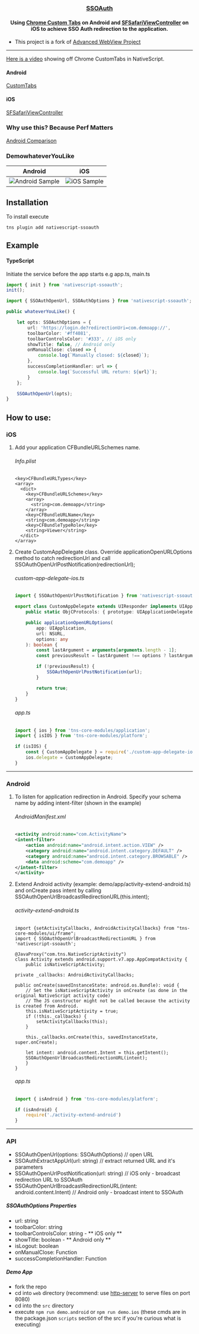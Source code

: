 <a align="center" href="https://www.npmjs.com/package/nativescript-ssoauth">
    <h3 align="center">SSOAuth</h3>
</a>
<h4 align="center">
Using <a href="https://developer.chrome.com/multidevice/android/customtabs#whatarethey">Chrome Custom Tabs</a> on Android and <a href="https://developer.apple.com/reference/safariservices/sfsafariviewcontroller?language=objc">SFSafariViewController</a> on iOS to achieve SSO Auth redirection to the application.
</h4>

* This project is a fork of [Advanced WebView Project](https://www.npmjs.com/package/nativescript-advanced-webview)

----------

[Here is a video](https://youtu.be/LVseK_CZp5g) showing off Chrome CustomTabs in NativeScript.

#### Android

[CustomTabs](https://developer.android.com/reference/android/support/customtabs/package-summary.html)

#### iOS

[SFSafariViewController](https://developer.apple.com/reference/safariservices/sfsafariviewcontroller?language=objc)

### Why use this? Because Perf Matters

[Android Comparison](https://developer.chrome.com/multidevice/images/customtab/performance.gif)

### DemowhateverYouLike

| Android                                   | iOS                                             |
| ----------------------------------------- | ----------------------------------------------- |
| ![Android Sample](screens/AndroidCustomTabs.gif) | ![iOS Sample](screens/iOSSFSafariViewController.gif) |

## Installation

To install execute

```
tns plugin add nativescript-ssoauth
```

## Example

#### TypeScript

Initiate the service before the app starts e.g app.ts, main.ts

```typescript
import { init } from 'nativescript-ssoauth';
init();
```

```typescript
import { SSOAuthOpenUrl, SSOAuthOptions } from 'nativescript-ssoauth';

public whateverYouLike() {

    let opts: SSOAuthOptions = {
        url: 'https://login.de?redirectionUri=com.demoapp://',
        toolbarColor: '#ff4081',
        toolbarControlsColor: '#333', // iOS only
        showTitle: false, // Android only
        onManualClose: closed => {
            console.log(`Manually closed: ${closed}`);
        },
        successCompletionHandler: url => {
            console.log(`Successful URL return: ${url}`);
        }
    };

    SSOAuthOpenUrl(opts);
}
```

How to use:
---------------

### iOS

1. Add your application CFBundleURLSchemes name.
    ###### Info.plist
    ```
    <key>CFBundleURLTypes</key>
    <array>
      <dict>
        <key>CFBundleURLSchemes</key>
        <array>
          <string>com.demoapp</string>
        </array>
        <key>CFBundleURLName</key>
        <string>com.demoapp</string>
        <key>CFBundleTypeRole</key>
        <string>Viewer</string>
      </dict>
    </array>
    ```
2. Create CustomAppDelegate class. Override applicationOpenURLOptions method to catch redirectionUrl and call SSOAuthOpenUrlPostNotification(redirectionUrl);

    ###### custom-app-delegate-ios.ts
    ```typescript
    import { SSOAuthOpenUrlPostNotification } from 'nativescript-ssoauth';
    
    export class CustomAppDelegate extends UIResponder implements UIApplicationDelegate {
        public static ObjCProtocols: { prototype: UIApplicationDelegate }[] = [UIApplicationDelegate]; // tslint:disable-line:variable-name
    
        public applicationOpenURLOptions(
            app: UIApplication,
            url: NSURL,
            options: any
        ): boolean {
            const lastArgument = arguments[arguments.length - 1];
            const previousResult = lastArgument !== options ? lastArgument : undefined;
    
            if (!previousResult) {
                SSOAuthOpenUrlPostNotification(url);
            }
    
            return true;
        }
    }
    ```

    ###### app.ts
    ```typescript
    import { ios } from 'tns-core-modules/application';
    import { isIOS } from 'tns-core-modules/platform';
    
    if (isIOS) {
        const { CustomAppDelegate } = require('./custom-app-delegate-ios'); // tslint:disable-line
        ios.delegate = CustomAppDelegate;
    }
    ```

------------------------------------------------------------

### Android

1. To listen for application redirection in Android. Specify your schema name by adding intent-filter (shown in the example)

    ###### AndroidManifest.xml

    ```xml
    <activity android:name="com.ActivityName">
    <intent-filter>
        <action android:name="android.intent.action.VIEW" />
        <category android:name="android.intent.category.DEFAULT" />
        <category android:name="android.intent.category.BROWSABLE" />
        <data android:scheme="com.demoapp" />
    </intent-filter>
    </activity>
    ```
2. Extend Android activity (example: demo/app/activity-extend-android.ts) and onCreate pass intent by calling SSOAuthOpenUrlBroadcastRedirectionURL(this.intent);

    ###### activity-extend-android.ts

    ```
    import {setActivityCallbacks, AndroidActivityCallbacks} from "tns-core-modules/ui/frame";
    import { SSOAuthOpenUrlBroadcastRedirectionURL } from 'nativescript-ssoauth';

    @JavaProxy("com.tns.NativeScriptActivity")
    class Activity extends android.support.v7.app.AppCompatActivity {
        public isNativeScriptActivity;

	private _callbacks: AndroidActivityCallbacks;
	
    public onCreate(savedInstanceState: android.os.Bundle): void {
        // Set the isNativeScriptActivity in onCreate (as done in the original NativeScript activity code)
        // The JS constructor might not be called because the activity is created from Android.
        this.isNativeScriptActivity = true;
        if (!this._callbacks) {
            setActivityCallbacks(this);
        }

        this._callbacks.onCreate(this, savedInstanceState, super.onCreate);

        let intent: android.content.Intent = this.getIntent();
        SSOAuthOpenUrlBroadcastRedirectionURL(intent);
        }
    }
    ```
    
    ###### app.ts
    ```typescript
    import { isAndroid } from 'tns-core-modules/platform';
    
    if (isAndroid) {
        require('./activity-extend-android')
    }
    ```
---------------------

### API

- SSOAuthOpenUrl(options: SSOAuthOptions) // open URL
- SSOAuthExtractAppUrl(url: string) // extract returned URL and it's parameters
- SSOAuthOpenUrlPostNotification(url: string) // iOS only - broadcast redirection URL to SSOAuth
- SSOAuthOpenUrlBroadcastRedirectionURL(intent: android.content.Intent) // Android only - broadcast intent to SSOAuth

##### SSOAuthOptions Properties

- url: string
- toolbarColor: string
- toolbarControlsColor: string - ** iOS only **
- showTitle: boolean - ** Android only **
- isLogout: boolean
- onManualClose: Function
- successCompletionHandler: Function

##### Demo App

- fork the repo
- cd into `web` directory (recommend: use [http-server](https://www.npmjs.com/package/http-server) to serve files on port 8080)
- cd into the `src` directory
- execute `npm run demo.android` or `npm run demo.ios` (these cmds are in the package.json `scripts` section of the src if you're curious what is executing)

